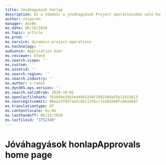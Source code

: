 ```yaml
---
title: Jóváhagyások honlap
description: Ez a témakör a jóváhagyások Project operationsben való használatáról nyújt tájékoztatást.
author: stsporen
manager: AnnBe
ms.date: 06/19/2020
ms.topic: article
ms.prod: ''
ms.service: dynamics-project-operations
ms.technology: ''
audience: Application User
ms.reviewer: kfend
ms.search.scope: ''
ms.custom: ''
ms.assetid: ''
ms.search.region: ''
ms.search.industry: ''
ms.author: v-radsh
ms.dyn365.ops.version: ''
ms.search.validFrom: 2020-10-01
ms.openlocfilehash: f63b99e356fe4d942250f35023bda55b11413b13
ms.sourcegitcommit: 99ea23f95faa7c85c13fbcc7a3d1b40fc661b697
ms.translationtype: HT
ms.contentlocale: hu-HU
ms.lasthandoff: 06/22/2020
ms.locfileid: "3752340"
---
```

# <a name="approvals-home-page"></a><span data-ttu-id="affb3-103">Jóváhagyások honlap</span><span class="sxs-lookup"><span data-stu-id="affb3-103">Approvals home page</span></span>

